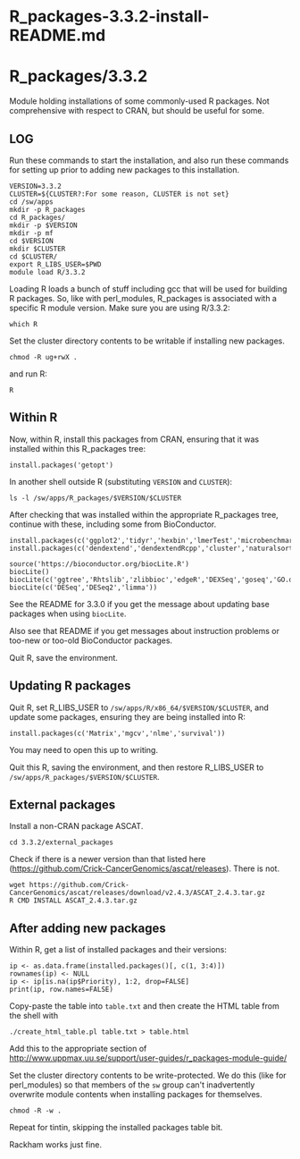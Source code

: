 # R_packages-3.3.2-install-README.md

R_packages/3.3.2
================

Module holding installations of some commonly-used R packages.  Not
comprehensive with respect to CRAN, but should be useful for some.

LOG
---

Run these commands to start the installation, and also run these commands for
setting up prior to adding new packages to this installation.

    VERSION=3.3.2
    CLUSTER=${CLUSTER?:For some reason, CLUSTER is not set}
    cd /sw/apps
    mkdir -p R_packages
    cd R_packages/
    mkdir -p $VERSION
    mkdir -p mf
    cd $VERSION
    mkdir $CLUSTER
    cd $CLUSTER/
    export R_LIBS_USER=$PWD
    module load R/3.3.2

Loading R loads a bunch of stuff including gcc that will be used for building
R packages.  So, like with perl_modules, R_packages is associated with a
specific R module version.  Make sure you are using R/3.3.2:

    which R

Set the cluster directory contents to be writable if installing new packages.

    chmod -R ug+rwX .

 and run R:

    R

Within R
--------

Now, within R, install this packages from CRAN, ensuring that it was installed within this R_packages tree:

    install.packages('getopt')

In another shell outside R (substituting `VERSION` and `CLUSTER`):

    ls -l /sw/apps/R_packages/$VERSION/$CLUSTER

After checking that was installed within the appropriate R_packages tree, continue with these, including some from BioConductor.


    install.packages(c('ggplot2','tidyr','hexbin','lmerTest','microbenchmark','xtable','testthat','DBI','VennDiagram','ade4','adegenet','vegan','ape','assertthat','akima','bitops','boot','caTools','chron','combinat','data.table','reshape2','kernlab','foreach','geiger','dplyr','picante','plyr','pvclust','rmarkdown','permute','markdown','plotrix','openssl','curl','seqinr','stringr','survival','vegan','whisker','zoo','maps','mvtnorm'))
    install.packages(c('dendextend','dendextendRcpp','cluster','naturalsort','gplots','tkrplot'))

    source('https://bioconductor.org/biocLite.R')
    biocLite()
    biocLite(c('ggtree','Rhtslib','zlibbioc','edgeR','DEXSeq','goseq','GO.db','reactome.db','Gviz','org.Mm.eg.db','sva','dada2'))
    biocLite(c('DESeq','DESeq2','limma'))

See the README for 3.3.0 if you get the message about updating base packages
when using `biocLite`.

Also see that README if you get messages about instruction problems or too-new
or too-old BioConductor packages.

Quit R, save the environment.

Updating R packages
-------------------

Quit R, set R_LIBS_USER to `/sw/apps/R/x86_64/$VERSION/$CLUSTER`, and update some packages, ensuring they are being installed into R:

    install.packages(c('Matrix','mgcv','nlme','survival'))

You may need to open this up to writing.

Quit this R, saving the environment, and then restore R_LIBS_USER to `/sw/apps/R_packages/$VERSION/$CLUSTER`.

External packages
-----------------

Install a non-CRAN package ASCAT.

    cd 3.3.2/external_packages

Check if there is a newer version than that listed here
(https://github.com/Crick-CancerGenomics/ascat/releases).  There is not.

    wget https://github.com/Crick-CancerGenomics/ascat/releases/download/v2.4.3/ASCAT_2.4.3.tar.gz
    R CMD INSTALL ASCAT_2.4.3.tar.gz


After adding new packages
-------------------------

Within R, get a list of installed packages and their versions:

    ip <- as.data.frame(installed.packages()[, c(1, 3:4)])
    rownames(ip) <- NULL
    ip <- ip[is.na(ip$Priority), 1:2, drop=FALSE]
    print(ip, row.names=FALSE)

Copy-paste the table into `table.txt` and then create the HTML table from the shell with

    ./create_html_table.pl table.txt > table.html

Add this to the appropriate section of <http://www.uppmax.uu.se/support/user-guides/r_packages-module-guide/>

Set the cluster directory contents to be write-protected.  We do this (like for
perl_modules) so that members of the `sw` group can't inadvertently overwrite
module contents when installing packages for themselves.

    chmod -R -w .

Repeat for tintin, skipping the installed packages table bit.

Rackham works just fine.
